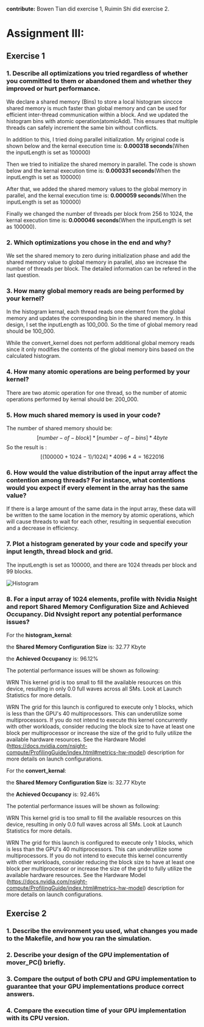 **contribute:** Bowen Tian did exercise 1, Ruimin Shi did exercise 2.

# Assignment III:

## Exercise 1

### 1. Describe all optimizations you tried regardless of whether you committed to them or abandoned them and whether they improved or hurt performance. 

We declare a shared memory (Bins) to store a local histogram sinccce shared memory is much faster than global memory and can be used for efficient inter-thread communication within a block. And we updated the histogram bins with atomic operation(atomicAdd). This ensures that multiple threads can safely increment the same bin without conflicts. 

In addition to this, I tried doing parallel initialization. My original code is shown below and the kernal execution time is: **0.000318 seconds**(When the inputLength is set as 100000)

Then we tried to initialize the shared memory in parallel. The code is shown below and the kernal execution time is: **0.000331 seconds**(When the inputLength is set as 100000)

After that, we added the shared memory values to the global memory in parallel, and the kernal execution time is: **0.000059 seconds**(When the inputLength is set as 100000)

Finally we changed the number of threads per block from 256 to 1024, the kernal execution time is: **0.000046 seconds**(When the inputLength is set as 100000).

### 2. Which optimizations you chose in the end and why? 
We set the shared memory to zero during initialization phase and add the shared memory value to global memory in parallel, also we increase the number of threads per block. The detailed information can be refered in the last question. 
### 3. How many global memory reads are being performed by your kernel? 
In the histogram kernal, each thread reads one element from the global memory and updates the corresponding bin in the shared memory. In this design, I set the inputLength as 100_000. So the time of global memory read should be 100_000.

While the convert_kernel does not perform additional global memory reads since it only modifies the contents of the global memory bins based on the calculated histogram.
### 4. How many atomic operations are being performed by your kernel? 
There are two atomic operation for one thread, so the number of atomic operations performed by kernal should be: 200_000.
### 5. How much shared memory is used in your code?
The number of shared memory should be: 
$$[number-of-block] * [number-of-bins] * 4byte $$
So the result is : 
$$[(100000 + 1024 - 1)/1024] * 4096 * 4 = 1622016 $$
### 6. How would the value distribution of the input array affect the contention among threads? For instance, what contentions would you expect if every element in the array has the same value?
If there is a large amount of the same data in the input array, these data will be written to the same location in the memory by atomic operations, which will cause threads to wait for each other, resulting in sequential execution and a decrease in efficiency.
### 7. Plot a histogram generated by your code and specify your input length, thread block and grid.
The inputLength is set as 100000, and there are 1024 threads per block and 99 blocks.

![Histogram](./images/histogtam.png)
### 8. For a input array of 1024 elements, profile with Nvidia Nsight and report Shared Memory Configuration Size and Achieved Occupancy. Did Nvsight report any potential performance issues?
For the **histogram_kernal**:

the **Shared Memory Configuration Size** is:  32.77 Kbyte

the **Achieved Occupancy** is: 96.12%

The potential performance issues will be shown as following:

WRN   This kernel grid is too small to fill the available resources on this device, resulting in only 0.0 full waves across all SMs. Look at Launch Statistics for more details. 

WRN   The grid for this launch is configured to execute only 1 blocks, which is less than the GPU's 40 multiprocessors. This can underutilize some multiprocessors. If you do not intend to execute this kernel    concurrently with other workloads, consider reducing the block size to have at least one block per multiprocessor or increase the size of the grid to fully utilize the available hardware resources. See the Hardware Model (https://docs.nvidia.com/nsight-compute/ProfilingGuide/index.html#metrics-hw-model) description for more details on launch configurations.  

For the **convert_kernal**:

the **Shared Memory Configuration Size** is:  32.77 Kbyte

the **Achieved Occupancy** is: 92.46%

The potential performance issues will be shown as following:

WRN   This kernel grid is too small to fill the available resources on this device, resulting in only 0.0 full waves across all SMs. Look at Launch Statistics for more details.

WRN   The grid for this launch is configured to execute only 1 blocks, which is less than the GPU's 40 multiprocessors. This can underutilize some multiprocessors. If you do not intend to execute this kernel      concurrently with other workloads, consider reducing the block size to have at least one block per multiprocessor or increase the size of the grid to fully utilize the available hardware resources. See the Hardware Model (https://docs.nvidia.com/nsight-compute/ProfilingGuide/index.html#metrics-hw-model) description for more details on launch configurations.
## Exercise 2
### 1. Describe the environment you used, what changes you made to the Makefile, and how you ran the simulation.
### 2. Describe your design of the GPU implementation of mover_PC() briefly. 
### 3. Compare the output of both CPU and GPU implementation to guarantee that your GPU implementations produce correct answers.
### 4. Compare the execution time of your GPU implementation with its CPU version.


